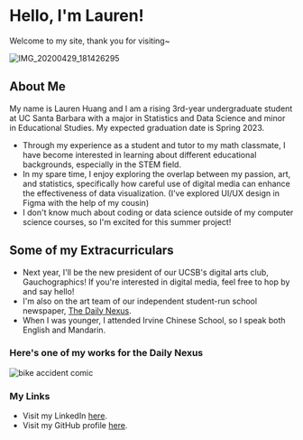 # Hello, I'm Lauren!
Welcome to my site, thank you for visiting~

![IMG_20200429_181426295](https://user-images.githubusercontent.com/81484862/123365368-ffb00300-d52a-11eb-86f6-c831a9724db8.jpg)

## About Me
My name is Lauren Huang and I am a rising 3rd-year undergraduate student at UC Santa Barbara with a major in Statistics and Data Science and minor in Educational Studies.
My expected graduation date is Spring 2023.
- Through my experience as a student and tutor to my math classmate, I have become interested in learning about different educational backgrounds, especially in the STEM field.
- In my spare time, I enjoy exploring the overlap between my passion, art, and statistics, specifically how careful use of digital media can enhance the effectiveness of data visualization. (I've explored UI/UX design in Figma with the help of my cousin)
- I don't know much about coding or data science outside of my computer science courses, so I'm excited for this summer project!

## Some of my Extracurriculars
- Next year, I'll be the new president of our UCSB's digital arts club, Gauchographics! If you're interested in digital media, feel free to hop by and say hello!
- I'm also on the art team of our independent student-run school newspaper, [The Daily Nexus](https://dailynexus.com/).
- When I was younger, I attended Irvine Chinese School, so I speak both English and Mandarin.

### Here's one of my works for the Daily Nexus
![bike accident comic](https://user-images.githubusercontent.com/81484862/123724118-a0126a00-d840-11eb-864c-ade066b11d11.png)


### My Links
- Visit my LinkedIn [here](https://www.linkedin.com/in/lauren-huang-b527211a9/).
- Visit my GitHub profile [here](https://github.com/laurenrhuang).
